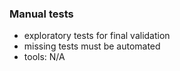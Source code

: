 ### Manual tests
- exploratory tests for final validation
- missing tests must be automated
- tools: N/A
